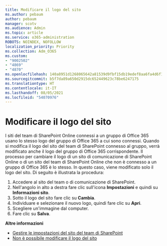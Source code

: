 ```yaml
---
title: Modificare il logo del sito
ms.author: pebaum
author: pebaum
manager: scotv
ms.audience: Admin
ms.topic: article
ms.service: o365-administration
ROBOTS: NOINDEX, NOFOLLOW
localization_priority: Priority
ms.collection: Adm_O365
ms.custom:
- "9002502"
- "4869"
- "4870"
ms.openlocfilehash: 140a8951d1268065642a81539d9fbf15db19edef8aa6fa4d6f1fd809c843d109
ms.sourcegitcommit: b5f7da89a650d2915dc652449623c78be6247175
ms.translationtype: HT
ms.contentlocale: it-IT
ms.lasthandoff: 08/05/2021
ms.locfileid: "54070976"
---
```

# <a name="change-site-logo"></a>Modificare il logo del sito

I siti del team di SharePoint Online connessi a un gruppo di Office 365 usano lo stesso logo del gruppo di Office 365 a cui sono connessi. Quando si modifica il logo del sito del team di SharePoint connesso al gruppo, verrà modificato anche il logo del gruppo di Office 365 corrispondente. Il processo per cambiare il logo di un sito di comunicazione di SharePoint Online o di un sito del team di SharePoint Online che non è connesso a un gruppo di Office 365 è lo stesso. In questo caso, viene modificato solo il logo del sito. Di seguito è illustrata la procedura:

1. Accedere al sito del team o di comunicazione di SharePoint.
2. Nell'angolo in alto a destra fare clic sull'icona **Impostazioni** e quindi su **Informazioni sito**.
3. Sotto il logo del sito fare clic su **Cambia**.
4. Individuare e selezionare il nuovo logo, quindi fare clic su **Apri**.
5. Scegliere un'immagine dal computer.
6. Fare clic su **Salva**.

**Altre informazioni**

- [Gestire le impostazioni del sito del team di SharePoint](https://support.office.com/article/manage-your-sharepoint-site-settings-8376034d-d0c7-446e-9178-6ab51c58df42)
- [Non è possibile modificare il logo del sito](https://docs.microsoft.com/sharepoint/troubleshoot/sites/error-when-changing-o365-site-logo)
